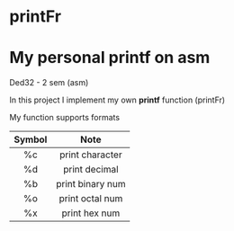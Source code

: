 # printFr

My personal printf on asm
===

Ded32 - 2 sem (asm)

In this project I implement my own **printf** function (printFr)

My function supports formats

| Symbol  | Note                |
|:-------:|:-------------------:|
|%c       |print character      |
|%d       |print decimal        |
|%b       |print binary num     |
|%o       |print octal num      |
|%x       |print hex num        |

